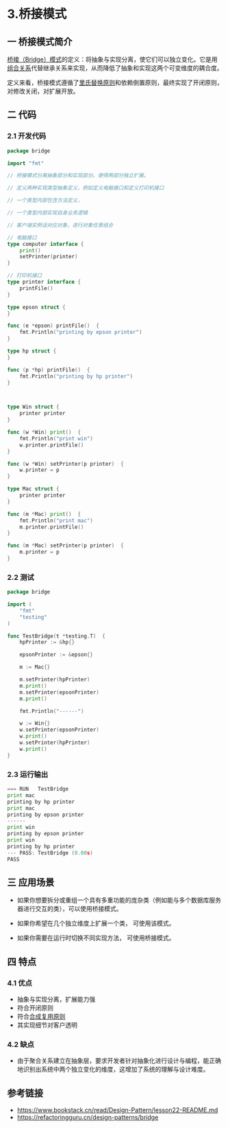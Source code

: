 # 3.桥接模式

## 一 桥接模式简介

[桥接（Bridge）模式](https://www.zhihu.com/search?q=桥接（Bridge）模式&search_source=Entity&hybrid_search_source=Entity&hybrid_search_extra={"sourceType"%3A"article"%2C"sourceId"%3A389870230})的定义：将抽象与实现分离，使它们可以独立变化。它是用[组合关系](https://www.zhihu.com/search?q=组合关系&search_source=Entity&hybrid_search_source=Entity&hybrid_search_extra={"sourceType"%3A"article"%2C"sourceId"%3A389870230})代替继承关系来实现，从而降低了抽象和实现这两个可变维度的耦合度。

定义来看，桥接模式遵循了[里氏替换原则](https://www.zhihu.com/search?q=里氏替换原则&search_source=Entity&hybrid_search_source=Entity&hybrid_search_extra={"sourceType"%3A"article"%2C"sourceId"%3A389870230})和依赖倒置原则，最终实现了开闭原则，对修改关闭，对扩展开放。

## 二 代码

### 2.1 开发代码

```go
package bridge

import "fmt"

// 桥接模式分离抽象部分和实现部分。使得两部分独立扩展。

// 定义两种实现类型抽象定义，例如定义电脑接口和定义打印机接口

// 一个类型内部包含方法定义，

// 一个类型内部实现自身业务逻辑

// 客户端实例话对应对象，进行对象任意组合

// 电脑接口
type computer interface {
    print()
    setPrinter(printer)
}

// 打印机接口
type printer interface {
    printFile()
}

type epson struct {
}

func (e *epson) printFile()  {
    fmt.Println("printing by epson printer")
}

type hp struct {
}

func (p *hp) printFile()  {
    fmt.Println("printing by hp printer")
}



type Win struct {
    printer printer
}

func (w *Win) print()  {
    fmt.Println("print win")
    w.printer.printFile()
}

func (w *Win) setPrinter(p printer)  {
    w.printer = p
}

type Mac struct {
    printer printer
}

func (m *Mac) print()  {
    fmt.Println("print mac")
    m.printer.printFile()
}

func (m *Mac) setPrinter(p printer)  {
    m.printer = p
}
```



### 2.2 测试

```go
package bridge

import (
    "fmt"
    "testing"
)

func TestBridge(t *testing.T)  {
    hpPrinter := &hp{}

    epsonPrinter := &epson{}

    m := Mac{}

    m.setPrinter(hpPrinter)
    m.print()
    m.setPrinter(epsonPrinter)
    m.print()

    fmt.Println("------")

    w := Win{}
    w.setPrinter(epsonPrinter)
    w.print()
    w.setPrinter(hpPrinter)
    w.print()
}
```

### 2.3 运行输出

```go
=== RUN   TestBridge
print mac
printing by hp printer
print mac
printing by epson printer
------
print win
printing by epson printer
print win
printing by hp printer
--- PASS: TestBridge (0.00s)
PASS
```

## 三 应用场景

* 如果你想要拆分或重组一个具有多重功能的庞杂类（例如能与多个数据库服务器进行交互的类），可以使用桥接模式。

* 如果你希望在几个独立维度上扩展一个类， 可使用该模式。
*  如果你需要在运行时切换不同实现方法， 可使用桥接模式。

## 四 特点

### 4.1 优点

- 抽象与实现分离，扩展能力强
- 符合开闭原则
- 符合[合成复用原则](https://www.zhihu.com/search?q=合成复用原则&search_source=Entity&hybrid_search_source=Entity&hybrid_search_extra={"sourceType"%3A"article"%2C"sourceId"%3A389870230})
- 其实现细节对客户透明

### 4.2 缺点

- 由于聚合关系建立在抽象层，要求开发者针对抽象化进行设计与编程，能正确地识别出系统中两个独立变化的维度，这增加了系统的理解与设计难度。

## 参考链接

* https://www.bookstack.cn/read/Design-Pattern/lesson22-README.md
* https://refactoringguru.cn/design-patterns/bridge